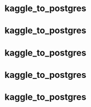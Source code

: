 # kaggle_to_postgres
# kaggle_to_postgres
# kaggle_to_postgres
# kaggle_to_postgres
# kaggle_to_postgres
